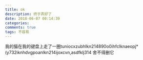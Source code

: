 ```yaml
---
title: ok
description: 终于弄好了
date: 2018-06-07 00:14:39
categories: 
comments: true
tags: 不容易
---
```


我的猫在我的键盘上走了一圈tuniocxzubhlkn214890o0ihfclknaeopj*(y732iknhdvgpoanlkn214ijoxcvn,asdfklj314
舍不得删它


